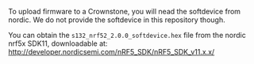 To upload firmware to a Crownstone, you will nead the softdevice from nordic.
We do not provide the softdevice in this repository though.

You can obtain the `s132_nrf52_2.0.0_softdevice.hex` file from the nordic nrf5x SDK11, downloadable at: http://developer.nordicsemi.com/nRF5_SDK/nRF5_SDK_v11.x.x/
